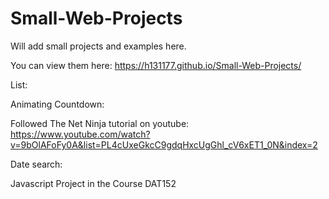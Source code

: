 # Small-Web-Projects

Will add small projects and examples here.

You can view them here:
https://h131177.github.io/Small-Web-Projects/

List:

Animating Countdown: 

Followed The Net Ninja tutorial on youtube:
https://www.youtube.com/watch?v=9bOlAFoFy0A&list=PL4cUxeGkcC9gdqHxcUgGhl_cV6xET1_0N&index=2

Date search:

Javascript Project in the Course DAT152
